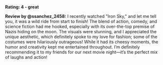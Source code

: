 **Rating: 4 - great**

**Review by @ssanchez_2458:** I recently watched "Iron Sky," and let me tell you, it was a wild ride from start to finish! The blend of action, comedy, and science fiction had me hooked, especially with its over-the-top premise of Nazis hiding on the moon. The visuals were stunning, and I appreciated the unique aesthetic, which definitely spoke to my love for fashion; some of the costumes were hilariously outrageous! While it had its cheesy moments, the humor and creativity kept me entertained throughout. I’m definitely recommending it to my friends for our next movie night—it’s the perfect mix of laughs and action!